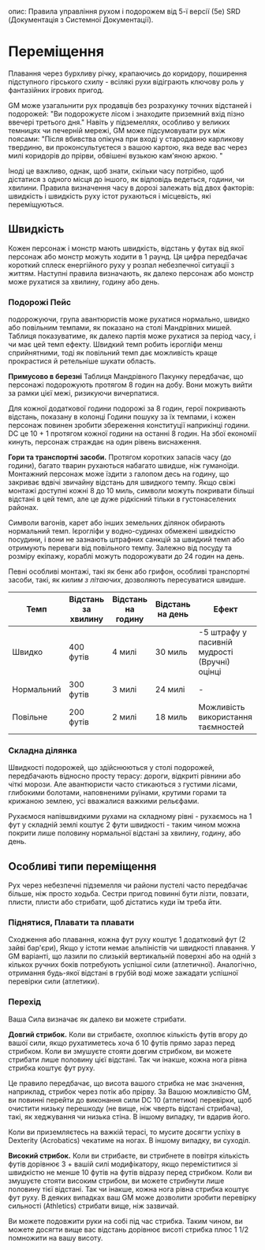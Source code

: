 опис: Правила управління рухом і подорожем від 5-ї версії (5e) SRD (Документація з Системної Документації).

# Переміщення
Плавання через бурхливу річку, крапаючись до коридору, поширення підступного гірського схилу - всілякі рухи відіграють ключову роль у фантазійних ігрових пригод.

GM може узагальнити рух продавців без розрахунку точних відстаней і подорожей: "Ви подорожуєте лісом і знаходите приземний вхід пізно ввечері третього дня." Навіть у підземеллях, особливо у великих темницях чи печерній мережі, GM може підсумовувати рух між поясами: "Після вбивства опікуна при вході у стародавню карликову твердиню, ви проконсультуєтеся з вашою картою, яка веде вас через милі коридорів до прірви, обвішені вузькою кам'яною аркою. "

Іноді це важливо, однак, щоб знати, скільки часу потрібно, щоб дістатися з одного місця до іншого, як відповідь ведеться, години, чи хвилини. Правила визначення часу в дорозі залежать від двох факторів: швидкість і швидкість руху істот рухаються і місцевість, які переміщуються.

## Швидкість
Кожен персонаж і монстр мають швидкість, відстань у футах від якої персонаж або монстр можуть ходити в 1 раунд. Ця цифра передбачає короткий сплеск енергійного руху у розпал небезпечної ситуації з життям. Наступні правила визначають, як далеко персонаж або монстр може рухатися за хвилину, годину або день.

### Подорожі Пейс
подорожуючи, група авантюристів може рухатися нормально, швидко або повільним темпами, як показано на столі Мандрівних мишей. Таблиця показуватиме, як далеко партія може рухатися за період часу, і чи має цей темп ефекту. Швидкий темп робить ієрогліфи менш сприйнятними, тоді як повільний темп дає можливість краще прокрастися й ретельніше шукати область.

**Примусово в березні** Таблиця Мандрівного Пакунку передбачає, що персонажі подорожують протягом 8 годин на добу. Вони можуть вийти за рамки цієї межі, ризикуючи вичерпатися.

Для кожної додаткової години подорожі за 8 годин, герої покривають відстань, показану в колонці Години пошуку за їх темпами, і кожен персонаж повинен зробити збереження конституції наприкінці години. DC це 10 + 1 протягом кожної години на останні 8 годин. На збої економії кинуть, персонаж страждає на один рівень виснаження.

**Гори та транспортні засоби.** Протягом коротких запасів часу (до години), багато тварин рухаються набагато швидше, ніж гуманоїди. Монтажний персонаж може їздити з галопом десь на годину, що закриває вдвічі звичайну відстань для швидкого темпу. Якщо свіжі монтажі доступні кожні 8 до 10 миль, символи можуть покривати більші відстані в цей темп, але це дуже рідкісний тільки в густонаселених районах.

Символи вагонів, карет або інших земельних ділянок обирають нормальний темп. Ієрогліфи у водно-судинах обмежені швидкістю посудини, і вони не зазнають штрафних санкцій за швидкий темп або отримують переваги від повільного темпу. Залежно від посуду та розміру екіпажу, кораблі можуть подорожувати до 24 годин на день.

Певні особливі монтажі, такі як бенк або грифон, особливі транспортні засоби, такі, як _килим з літаючих_, дозволяють пересуватися швидше.

| Темп       | Відстань за хвилину | Відстань на годину | Відстань на день | Ефект                                         |
| ---------- | ------------------- | ------------------ | ---------------- | --------------------------------------------- |
| Швидко     | 400 футів           | 4 милі             | 30 миль          | -5 штрафу у пасивній мудрості (Вручні) оцінці |
| Нормальний | 300 футів           | 3 милі             | 24 милі          | -                                             |
| Повільне   | 200 футів           | 2 милі             | 18 миль          | Можливість використання таємностей            |

### Складна ділянка
Швидкості подорожей, що здійснюються у столі подорожей, передбачають відносно просту терасу: дороги, відкриті рівнини або чіткі морози. Але авантюристи часто стикаються з густими лісами, глибокими болотами, наповненими руїнами, крутими горами та крижаною землею, усі вважалися важкими рельєфами.

Рухаємося напівшвидкими рухами на складному рівні - рухаємось на 1 фут у складній землі коштує 2 фути швидкості - таким чином можна покрити лише половину нормальної відстані за хвилину, годину, або день.

## Особливі типи переміщення
Рух через небезпечні підземелля чи райони пустелі часто передбачає більше, ніж просто ходьба. Сестри пригод повинні бути лізти, повзати, плисти, плисти або стрибати, щоб дістатись куди їм треба йти.

### Піднятися, Плавати та плавати
Сходження або плавання, кожна фут руху коштує 1 додатковий фут (2 зайві бар'єри), Якщо у істоти немає альпіністів чи швидкості плавання. У GM варіанті, що лазили по слизькій вертикальній поверхні або на одній з кількох ручних боків потребують успішної сили (атлетичної). Аналогічно, отримання будь-якої відстані в грубій воді може зажадати успішної перевірки сили (атлетики).

### Перехід
Ваша Сила визначає як далеко ви можете стрибати.

**Довгий стрибок.** Коли ви стрибаєте, охоплює кількість футів вгору до вашої сили, якщо рухатиметесь хоча б 10 футів прямо зараз перед стрибком. Коли ви змушуєте стояти довгим стрибком, ви можете стрибати лише половину цієї відстані. Так чи інакше, кожна нога рівна стрибка коштує фут руху.

Це правило передбачає, що висота вашого стрибка не має значення, наприклад, стрибок через потік або прірву. За Вашою можливістю GM, ви повинні перейти до виконання сили DC 10 (атлетики) перевірки, щоб очистити низьку перешкоду (не вище, ніж чверть відстані стрибача), такі, як хеджування чи низька стіна. В іншому випадку, ти вдарив його.

Коли ви приземляєтесь на важкій терасі, то мусите досягти успіху в Dexterity (Acrobatics) чекатиме на ногах. В іншому випадку, ви суходіл.

**Високий стрибок.** Коли ви стрибаєте, ви стрибнете в повітря кількість футів дорівнює 3 + вашій силі модифікатору, якщо переміститися зі швидкістю не менше 10 футів на футів відразу перед стрибком. Коли ви змушуєте стояти високим стрибом, ви можете стрибнути лише половину тієї відстані. Так чи інакше, кожна нога рівна стрибка коштує фут руху. В деяких випадках ваш GM може дозволити зробити перевірку сильності (Athletics) стрибати вище, ніж зазвичай.

Ви можете подовжити руки на собі під час стрибка. Таким чином, ви можете досягти вище вас відстань дорівнює висоті стрибка плюс 1 1/2 помножити на вашу висоту.